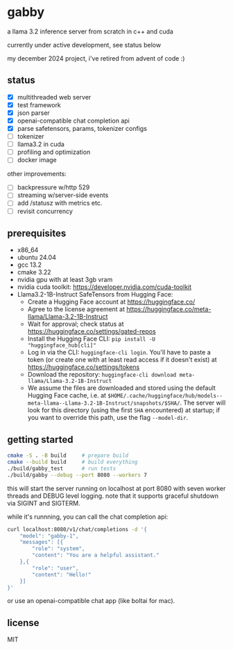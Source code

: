 # gabby

a llama 3.2 inference server from scratch in c++ and cuda

currently under active development, see status below

my december 2024 project, i've retired from advent of code :)

## status

- [x] multithreaded web server
- [x] test framework
- [x] json parser
- [x] openai-compatible chat completion api
- [x] parse safetensors, params, tokenizer configs
- [ ] tokenizer
- [ ] llama3.2 in cuda
- [ ] profiling and optimization
- [ ] docker image

other improvements:

- [ ] backpressure w/http 529
- [ ] streaming w/server-side events
- [ ] add /statusz with metrics etc.
- [ ] revisit concurrency

## prerequisites

- x86_64
- ubuntu 24.04
- gcc 13.2
- cmake 3.22
- nvidia gpu with at least 3gb vram
- nvidia cuda toolkit: https://developer.nvidia.com/cuda-toolkit
- Llama3.2-1B-Instruct SafeTensors from Hugging Face:
    + Create a Hugging Face account at https://huggingface.co/
    + Agree to the license agreement at https://huggingface.co/meta-llama/Llama-3.2-1B-Instruct
    + Wait for approval; check status at https://huggingface.co/settings/gated-repos
    + Install the Hugging Face CLI: `pip install -U "huggingface_hub[cli]"`
    + Log in via the CLI: `huggingface-cli login`. You'll have to paste a token (or create one with at least read access if it doesn't exist) at https://huggingface.co/settings/tokens
    + Download the repository: `huggingface-cli download meta-llama/Llama-3.2-1B-Instruct`
    + We assume the files are downloaded and stored using the default Hugging Face cache, i.e. at `$HOME/.cache/huggingface/hub/models--meta-llama--Llama-3.2-1B-Instruct/snapshots/$SHA/`. The server will look for this directory (using the first `SHA` encountered) at startup; if you want to override this path, use the flag `--model-dir`.

## getting started

```bash
cmake -S . -B build     # prepare build
cmake --build build     # build everything
./build/gabby_test      # run tests
./build/gabby --debug --port 8080 --workers 7
```

this will start the server running on localhost at port 8080 with
seven worker threads and DEBUG level logging. note that it supports
graceful shutdown via SIGINT and SIGTERM.

while it's runnning, you can call the chat completion api:

```bash
curl localhost:8080/v1/chat/completions -d '{
    "model": "gabby-1",
    "messages": [{
        "role": "system",
        "content": "You are a helpful assistant."
    },{
        "role": "user",
        "content": "Hello!"
    }]
}'
```

or use an openai-compatible chat app (like boltai for mac).

## license

MIT
